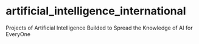 # artificial_intelligence_international
Projects of Artificial Intelligence Builded to Spread the Knowledge of AI for EveryOne
